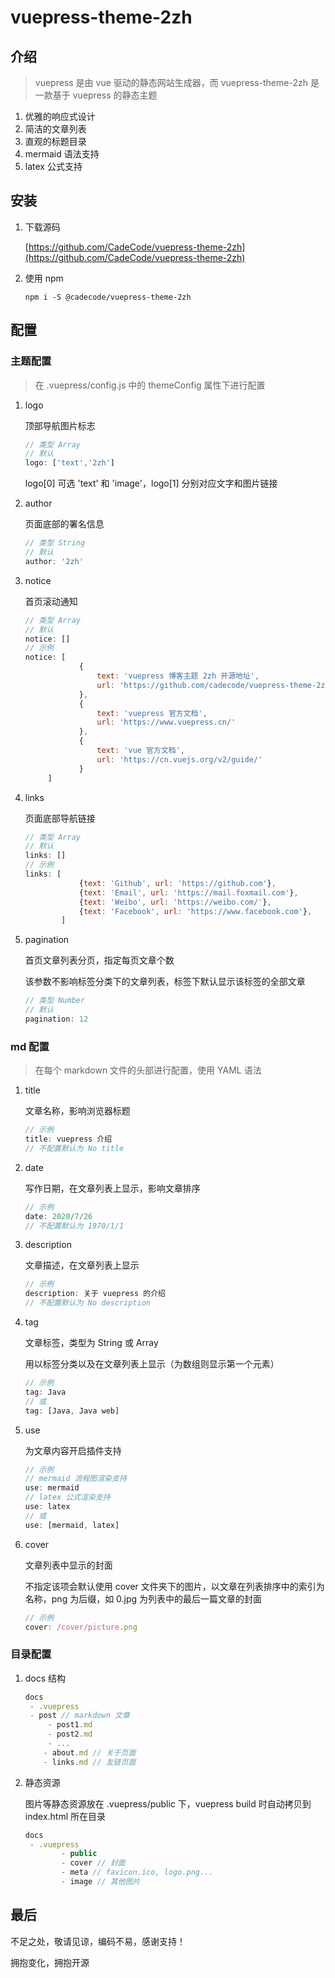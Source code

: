 # vuepress-theme-2zh

## 介绍

> vuepress 是由 vue 驱动的静态网站生成器，而 vuepress-theme-2zh 是一款基于 vuepress 的静态主题

1. 优雅的响应式设计
2. 简洁的文章列表
3. 直观的标题目录
4. mermaid 语法支持
5. latex 公式支持

## 安装

1. 下载源码

   [https://github.com/CadeCode/vuepress-theme-2zh](https://github.com/CadeCode/vuepress-theme-2zh)

2. 使用 npm

   ```
   npm i -S @cadecode/vuepress-theme-2zh
   ```

## 配置

### 主题配置

> 在 .vuepress/config.js 中的 themeConfig 属性下进行配置

1. logo

   顶部导航图片标志

   ```javascript
   // 类型 Array
   // 默认
   logo: ['text','2zh']
   ```

   logo[0] 可选 'text' 和 'image'，logo[1] 分别对应文字和图片链接

2. author

   页面底部的署名信息

   ```javascript
   // 类型 String
   // 默认
   author: '2zh'
   ```

3. notice

   首页滚动通知

   ```javascript
   // 类型 Array 
   // 默认
   notice: []
   // 示例
   notice: [
               {
                   text: 'vuepress 博客主题 2zh 开源地址',
                   url: 'https://github.com/cadecode/vuepress-theme-2zh'
               },
               {
                   text: 'vuepress 官方文档',
                   url: 'https://www.vuepress.cn/'
               },
               {
                   text: 'vue 官方文档',
                   url: 'https://cn.vuejs.org/v2/guide/'
               }
   		]
   ```

4. links

   页面底部导航链接

   ```javascript
   // 类型 Array 
   // 默认
   links: []
   // 示例
   links: [
               {text: 'Github', url: 'https://github.com'},
               {text: 'Email', url: 'https://mail.foxmail.com'},
               {text: 'Weibo', url: 'https://weibo.com/'},
               {text: 'Facebook', url: 'https://www.facebook.com'},
           ]
   ```

5. pagination

   首页文章列表分页，指定每页文章个数

   该参数不影响标签分类下的文章列表，标签下默认显示该标签的全部文章

   ```javascript
   // 类型 Number
   // 默认
   pagination: 12
   ```

### md 配置

> 在每个 markdown 文件的头部进行配置，使用 YAML 语法

1. title

   文章名称，影响浏览器标题

   ```javascript
   // 示例
   title: vuepress 介绍
   // 不配置默认为 No title
   ```

2. date

   写作日期，在文章列表上显示，影响文章排序

   ```javascript
   // 示例
   date: 2020/7/26
   // 不配置默认为 1970/1/1
   ```

3. description

   文章描述，在文章列表上显示

   ```javascript
   // 示例
   description: 关于 vuepress 的介绍
   // 不配置默认为 No description
   ```

4. tag

   文章标签，类型为 String 或 Array

   用以标签分类以及在文章列表上显示（为数组则显示第一个元素）

   ```javascript
   // 示例
   tag: Java
   // 或
   tag: [Java, Java web]
   ```

5. use

   为文章内容开启插件支持

   ```javascript
   // 示例
   // mermaid 流程图渲染支持
   use: mermaid
   // latex 公式渲染支持
   use: latex
   // 或
   use: [mermaid, latex]
   ```

6. cover

   文章列表中显示的封面

   不指定该项会默认使用 cover 文件夹下的图片，以文章在列表排序中的索引为名称，png 为后缀，如 0.jpg 为列表中的最后一篇文章的封面

   ```javascript
   // 示例
   cover: /cover/picture.png
   ```
### 目录配置

1. docs 结构

   ```javascript
   docs
   	- .vuepress 
   	- post // markdown 文章
   		- post1.md
   		- post2.md
   		- ...
       - about.md // 关于页面
       - links.md // 友链页面
   ```

2. 静态资源

   图片等静态资源放在 .vuepress/public 下，vuepress build 时自动拷贝到 index.html 所在目录

   ```javascript
   docs
   	- .vuepress
           - public
           - cover // 封面
           - meta // favicon.ico, logo.png...
           - image // 其他图片
   ```
## 最后

不足之处，敬请见谅，编码不易，感谢支持！

拥抱变化，拥抱开源